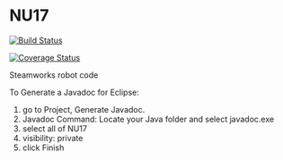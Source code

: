 # NU17

[![Build Status](https://travis-ci.org/FRC125/NU17.svg?branch=master)](https://travis-ci.org/FRC125/NU17)

[![Coverage Status](https://coveralls.io/repos/github/FRC125/NU17/badge.svg?branch=master)](https://coveralls.io/github/FRC125/NU17?branch=master)

Steamworks robot code

To Generate a Javadoc for Eclipse:
1) go to Project, Generate Javadoc.
2) Javadoc Command: Locate your Java folder and select javadoc.exe
3) select all of NU17
4) visibility: private
5) click Finish
